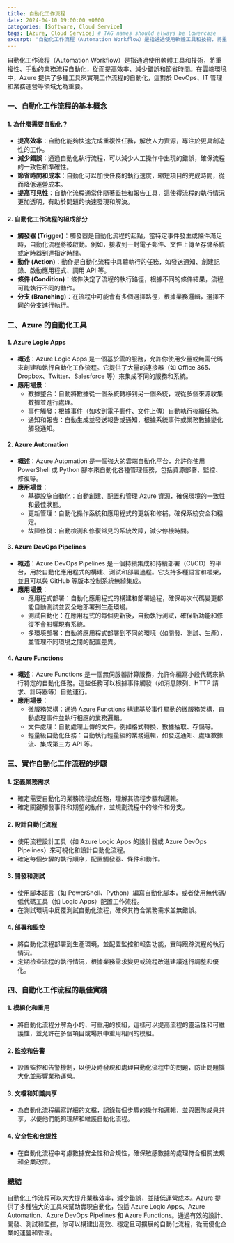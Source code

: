 ```yaml
---
title: 自動化工作流程
date: 2024-04-10 19:00:00 +0800
categories: [Software, Cloud Service]
tags: [Azure, Cloud Service] # TAG names should always be lowercase
excerpt: "自動化工作流程（Automation Workflow）是指通過使用軟體工具和技術，將重複性、手動的業務流程自動化，從而提高效率、減少錯誤和節省時間。"
---
```


自動化工作流程（Automation Workflow）是指通過使用軟體工具和技術，將重複性、手動的業務流程自動化，從而提高效率、減少錯誤和節省時間。在雲端環境中，Azure 提供了多種工具來實現工作流程的自動化，這對於 DevOps、IT 管理和業務運營等領域尤為重要。

### **一、自動化工作流程的基本概念**

#### **1. 為什麼需要自動化？**
   - **提高效率**：自動化能夠快速完成重複性任務，解放人力資源，專注於更具創造性的工作。
   - **減少錯誤**：通過自動化執行流程，可以減少人工操作中出現的錯誤，確保流程的一致性和準確性。
   - **節省時間和成本**：自動化可以加快任務的執行速度，縮短項目的完成時間，從而降低運營成本。
   - **提高可見性**：自動化流程通常伴隨著監控和報告工具，這使得流程的執行情況更加透明，有助於問題的快速發現和解決。

#### **2. 自動化工作流程的組成部分**
   - **觸發器 (Trigger)**：觸發器是自動化流程的起點，當特定事件發生或條件滿足時，自動化流程將被啟動。例如，接收到一封電子郵件、文件上傳至存儲系統或定時器到達指定時間。
   - **動作 (Action)**：動作是自動化流程中具體執行的任務，如發送通知、創建記錄、啟動應用程式、調用 API 等。
   - **條件 (Condition)**：條件決定了流程的執行路徑，根據不同的條件結果，流程可能執行不同的動作。
   - **分支 (Branching)**：在流程中可能會有多個選擇路徑，根據業務邏輯，選擇不同的分支進行執行。

### **二、Azure 的自動化工具**

#### **1. Azure Logic Apps**
   - **概述**：Azure Logic Apps 是一個基於雲的服務，允許你使用少量或無需代碼來創建和執行自動化工作流程。它提供了大量的連接器（如 Office 365、Dropbox、Twitter、Salesforce 等）來集成不同的服務和系統。
   - **應用場景**：
     - 數據整合：自動將數據從一個系統轉移到另一個系統，或從多個來源收集數據並進行處理。
     - 事件觸發：根據事件（如收到電子郵件、文件上傳）自動執行後續任務。
     - 通知和報告：自動生成並發送報告或通知，根據系統事件或業務數據變化觸發通知。

#### **2. Azure Automation**
   - **概述**：Azure Automation 是一個強大的雲端自動化平台，允許你使用 PowerShell 或 Python 腳本來自動化各種管理任務，包括資源部署、監控、修復等。
   - **應用場景**：
     - 基礎設施自動化：自動創建、配置和管理 Azure 資源，確保環境的一致性和最佳狀態。
     - 更新管理：自動化操作系統和應用程式的更新和修補，確保系統安全和穩定。
     - 故障修復：自動檢測和修復常見的系統故障，減少停機時間。

#### **3. Azure DevOps Pipelines**
   - **概述**：Azure DevOps Pipelines 是一個持續集成和持續部署（CI/CD）的平台，用於自動化應用程式的構建、測試和部署過程。它支持多種語言和框架，並且可以與 GitHub 等版本控制系統無縫集成。
   - **應用場景**：
     - 應用程式部署：自動化應用程式的構建和部署過程，確保每次代碼變更都能自動測試並安全地部署到生產環境。
     - 測試自動化：在應用程式的每個更新後，自動執行測試，確保新功能和修復不會影響現有系統。
     - 多環境部署：自動將應用程式部署到不同的環境（如開發、測試、生產），並管理不同環境之間的配置差異。

#### **4. Azure Functions**
   - **概述**：Azure Functions 是一個無伺服器計算服務，允許你編寫小段代碼來執行特定的自動化任務。這些任務可以根據事件觸發（如消息隊列、HTTP 請求、計時器等）自動運行。
   - **應用場景**：
     - 微服務架構：通過 Azure Functions 構建基於事件驅動的微服務架構，自動處理事件並執行相應的業務邏輯。
     - 文件處理：自動處理上傳的文件，例如格式轉換、數據抽取、存儲等。
     - 輕量級自動化任務：自動執行輕量級的業務邏輯，如發送通知、處理數據流、集成第三方 API 等。

### **三、實作自動化工作流程的步驟**

#### **1. 定義業務需求**
   - 確定需要自動化的業務流程或任務，理解其流程步驟和邏輯。
   - 確定關鍵觸發事件和期望的動作，並規劃流程中的條件和分支。

#### **2. 設計自動化流程**
   - 使用流程設計工具（如 Azure Logic Apps 的設計器或 Azure DevOps Pipelines）來可視化和設計自動化流程。
   - 確定每個步驟的執行順序，配置觸發器、條件和動作。

#### **3. 開發和測試**
   - 使用腳本語言（如 PowerShell、Python）編寫自動化腳本，或者使用無代碼/低代碼工具（如 Logic Apps）配置工作流程。
   - 在測試環境中反覆測試自動化流程，確保其符合業務需求並無錯誤。

#### **4. 部署和監控**
   - 將自動化流程部署到生產環境，並配置監控和報告功能，實時跟踪流程的執行情況。
   - 定期檢查流程的執行情況，根據業務需求變更或流程改進建議進行調整和優化。

### **四、自動化工作流程的最佳實踐**

#### **1. 模組化和重用**
   - 將自動化流程分解為小的、可重用的模組，這樣可以提高流程的靈活性和可維護性，並允許在多個項目或場景中重用相同的模組。

#### **2. 監控和告警**
   - 設置監控和告警機制，以便及時發現和處理自動化流程中的問題，防止問題擴大化並影響業務運營。

#### **3. 文檔和知識共享**
   - 為自動化流程編寫詳細的文檔，記錄每個步驟的操作和邏輯，並與團隊成員共享，以便他們能夠理解和維護自動化流程。

#### **4. 安全性和合規性**
   - 在自動化流程中考慮數據安全性和合規性，確保敏感數據的處理符合相關法規和企業政策。

### **總結**

自動化工作流程可以大大提升業務效率，減少錯誤，並降低運營成本。Azure 提供了多種強大的工具來幫助實現自動化，包括 Azure Logic Apps、Azure Automation、Azure DevOps Pipelines 和 Azure Functions。通過有效的設計、開發、測試和監控，你可以構建出高效、穩定且可擴展的自動化流程，從而優化企業的運營和管理。
